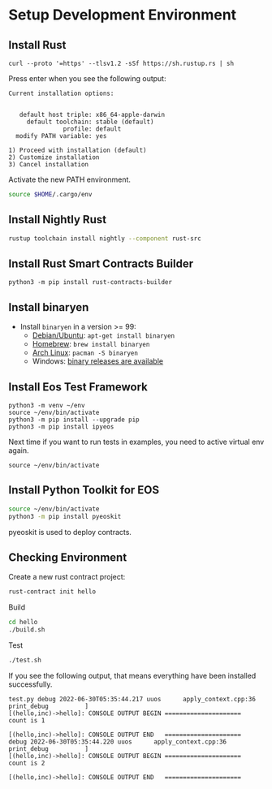 # Setup Development Environment

## Install Rust

```
curl --proto '=https' --tlsv1.2 -sSf https://sh.rustup.rs | sh
```

Press enter when you see the following output:

```
Current installation options:


   default host triple: x86_64-apple-darwin
     default toolchain: stable (default)
               profile: default
  modify PATH variable: yes

1) Proceed with installation (default)
2) Customize installation
3) Cancel installation
```

Activate the new PATH environment.

```bash
source $HOME/.cargo/env
```

## Install Nightly Rust

```bash
rustup toolchain install nightly --component rust-src
```

## Install Rust Smart Contracts Builder 

```
python3 -m pip install rust-contracts-builder
```

## Install binaryen

* Install `binaryen` in a version >= 99:
  * [Debian/Ubuntu](https://tracker.debian.org/pkg/binaryen): `apt-get install binaryen`
  * [Homebrew](https://formulae.brew.sh/formula/binaryen): `brew install binaryen`
  * [Arch Linux](https://archlinux.org/packages/community/x86_64/binaryen/): `pacman -S binaryen`
  * Windows: [binary releases are available](https://github.com/WebAssembly/binaryen/releases)

## Install Eos Test Framework

```
python3 -m venv ~/env
source ~/env/bin/activate
python3 -m pip install --upgrade pip
python3 -m pip install ipyeos
```

Next time if you want to run tests in examples, you need to active virtual env again.

```
source ~/env/bin/activate
```

## Install Python Toolkit for EOS 

```bash
source ~/env/bin/activate
python3 -m pip install pyeoskit
```

pyeoskit is used to deploy contracts.

## Checking Environment

Create a new rust contract project:

```bash
rust-contract init hello
```

Build

```bash
cd hello
./build.sh
```

Test

```bash
./test.sh
```

If you see the following output, that means everything have been installed successfully.

```
test.py debug 2022-06-30T05:35:44.217 uuos      apply_context.cpp:36          print_debug          ] 
[(hello,inc)->hello]: CONSOLE OUTPUT BEGIN =====================
count is 1

[(hello,inc)->hello]: CONSOLE OUTPUT END   =====================
debug 2022-06-30T05:35:44.220 uuos      apply_context.cpp:36          print_debug          ] 
[(hello,inc)->hello]: CONSOLE OUTPUT BEGIN =====================
count is 2

[(hello,inc)->hello]: CONSOLE OUTPUT END   =====================
```

